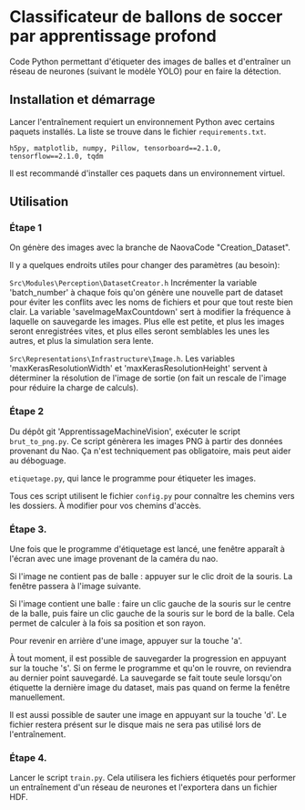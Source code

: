 # Classificateur de ballons de soccer par apprentissage profond

Code Python permettant d'étiqueter des images de balles et d'entraîner un réseau de neurones (suivant le modèle YOLO) pour en faire la détection.

## Installation et démarrage

Lancer l'entraînement requiert un environnement Python avec certains paquets installés. La liste se trouve dans le fichier `requirements.txt`.

`h5py, matplotlib, numpy, Pillow, tensorboard==2.1.0, tensorflow==2.1.0, tqdm`

Il est recommandé d'installer ces paquets dans un environnement virtuel.

## Utilisation

### Étape 1
On génère des images avec la branche de NaovaCode "Creation_Dataset".

Il y a quelques endroits utiles pour changer des paramètres (au besoin):

`Src\Modules\Perception\DatasetCreator.h` Incrémenter la variable 'batch_number' à chaque fois qu'on génère une nouvelle part de dataset pour éviter les conflits avec les noms de fichiers et pour que tout reste bien clair. La variable 'saveImageMaxCountdown' sert à modifier la fréquence à laquelle on sauvegarde les images. Plus elle est petite, et plus les images seront enregistrées vites, et plus elles seront semblables les unes les autres, et plus la simulation sera lente.

`Src\Representations\Infrastructure\Image.h`. Les variables 'maxKerasResolutionWidth' et 'maxKerasResolutionHeight' servent à déterminer la résolution de l'image de sortie (on fait un rescale de l'image pour réduire la charge de calculs).

### Étape 2

Du dépôt git 'ApprentissageMachineVision', exécuter le script `brut_to_png.py`. Ce script génèrera les images PNG à partir des données provenant du Nao. Ça n'est techniquement pas obligatoire, mais peut aider au déboguage.

`etiquetage.py`, qui lance le programme pour étiqueter les images.

Tous ces script utilisent le fichier `config.py` pour connaître les chemins vers les dossiers. À modifier pour vos chemins d'accès.

### Étape 3.

Une fois que le programme d'étiquetage est lancé, une fenêtre apparaît à l'écran avec une image provenant de la caméra du nao.

Si l'image ne contient pas de balle : appuyer sur le clic droit de la souris. La fenêtre passera à l'image suivante.

Si l'image contient une balle : faire un clic gauche de la souris sur le centre de la balle, puis faire un clic gauche de la souris sur le bord de la balle. Cela permet de calculer à la fois sa position et son rayon.

Pour revenir en arrière d'une image, appuyer sur la touche 'a'.

À tout moment, il est possible de sauvegarder la progression en appuyant sur la touche 's'. Si on ferme le programme et qu'on le rouvre, on reviendra au dernier point sauvegardé. La sauvegarde se fait toute seule lorsqu'on étiquette la dernière image du dataset, mais pas quand on ferme la fenêtre manuellement.

Il est aussi possible de sauter une image en appuyant sur la touche 'd'. Le fichier restera présent sur le disque mais ne sera pas utilisé lors de l'entraînement.

### Étape 4.

Lancer le script `train.py`. Cela utilisera les fichiers étiquetés pour performer un entraînement d'un réseau de neurones et l'exportera dans un fichier HDF.
